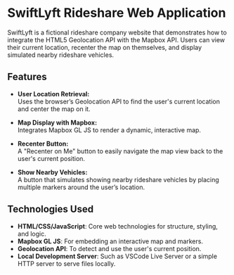 # SwiftLyft Rideshare Web Application

SwiftLyft is a fictional rideshare company website that demonstrates how to integrate the HTML5 Geolocation API with the Mapbox API. Users can view their current location, recenter the map on themselves, and display simulated nearby rideshare vehicles.

## Features

- **User Location Retrieval:**  
  Uses the browser’s Geolocation API to find the user's current location and center the map on it.
  
- **Map Display with Mapbox:**  
  Integrates Mapbox GL JS to render a dynamic, interactive map.

- **Recenter Button:**  
  A "Recenter on Me" button to easily navigate the map view back to the user's current position.

- **Show Nearby Vehicles:**  
  A button that simulates showing nearby rideshare vehicles by placing multiple markers around the user’s location.

## Technologies Used

- **HTML/CSS/JavaScript**: Core web technologies for structure, styling, and logic.
- **Mapbox GL JS**: For embedding an interactive map and markers.
- **Geolocation API**: To detect and use the user's current position.
- **Local Development Server**: Such as VSCode Live Server or a simple HTTP server to serve files locally.

   
 
